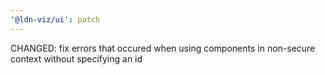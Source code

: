 ```yaml
---
'@ldn-viz/ui': patch
---
```


CHANGED: fix errors that occured when using components in non-secure context without specifying an id
